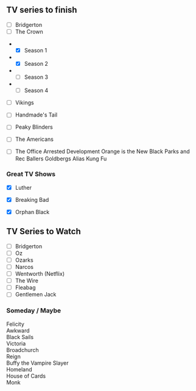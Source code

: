 ## TV series to finish ##

- [ ] Bridgerton
- [ ] The Crown
- - [x] Season 1
- - [x] Season 2
- - [ ] Season 3
- - [ ] Season 4
- [ ] Vikings
- [ ] Handmade's Tail
- [ ] Peaky Blinders

- [ ] The Americans
- [ ] The Office
Arrested Development
Orange is the New Black
Parks and Rec
Ballers
Goldbergs
Alias
Kung Fu

### Great TV Shows ###
- [x] Luther   
- [x] Breaking Bad
- [x] Orphan Black  



## TV Series to Watch ##

- [ ] Bridgerton
- [ ] Oz  
- [ ] Ozarks  
- [ ] Narcos   
- [ ] Wentworth (Netflix)  
- [ ] The Wire  
- [ ] Fleabag  
- [ ] Gentlemen Jack  

### Someday / Maybe ### 
Felicity  
Awkward  
Black Sails  
Victoria  
Broadchurch  
Reign   
Buffy the Vampire Slayer  
Homeland  
House of Cards  
Monk   


